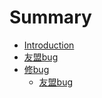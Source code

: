 # Summary

* [Introduction](README.md)
* [友盟bug](you_meng_bug.md)
* [修bug](chapter1.md)
   * [友盟bug](you_meng_bug.md)

